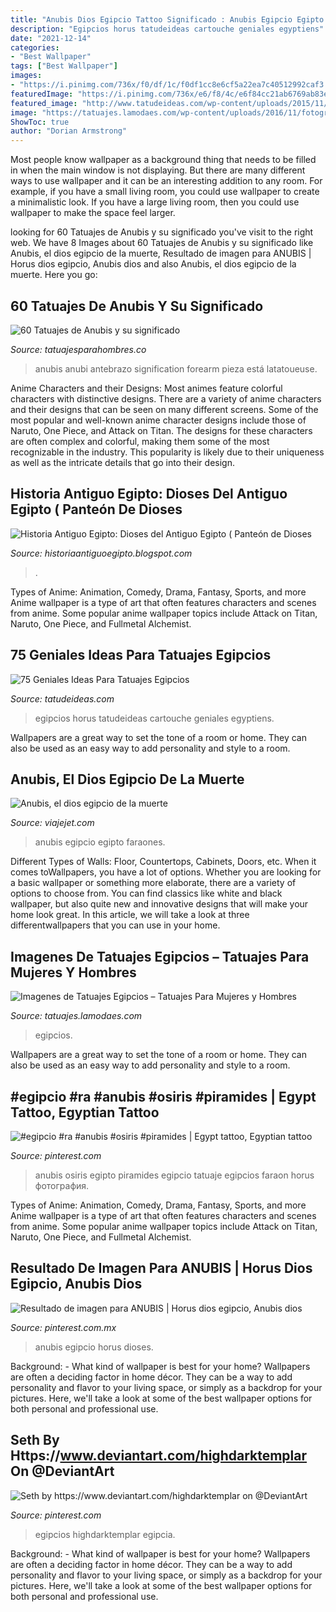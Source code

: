```yaml
---
title: "Anubis Dios Egipcio Tattoo Significado : Anubis Egipcio Egipto Faraones"
description: "Egipcios horus tatudeideas cartouche geniales egyptiens"
date: "2021-12-14"
categories:
- "Best Wallpaper"
tags: ["Best Wallpaper"]
images:
- "https://i.pinimg.com/736x/f0/df/1c/f0df1cc8e6cf5a22ea7c40512992caf3.jpg"
featuredImage: "https://i.pinimg.com/736x/e6/f8/4c/e6f84cc21ab6769ab83e86c235c542dc.jpg"
featured_image: "http://www.tatudeideas.com/wp-content/uploads/2015/11/11-tatuajes-egipcios-.jpg"
image: "https://tatuajes.lamodaes.com/wp-content/uploads/2016/11/fotografias-de-tatuajes-egipcios.jpg"
ShowToc: true
author: "Dorian Armstrong"
---
```



Most people know wallpaper as a background thing that needs to be filled in when the main window is not displaying. But there are many different ways to use wallpaper and it can be an interesting addition to any room. For example, if you have a small living room, you could use wallpaper to create a minimalistic look. If you have a large living room, then you could use wallpaper to make the space feel larger.

	

		
looking for 60 Tatuajes de Anubis y su significado you've visit to the right web. We have 8 Images about 60 Tatuajes de Anubis y su significado like Anubis, el dios egipcio de la muerte, Resultado de imagen para ANUBIS | Horus dios egipcio, Anubis dios and also Anubis, el dios egipcio de la muerte. Here you go:
		
    
## 60 Tatuajes De Anubis Y Su Significado

<img loading=lazy src="https://tatuajesparahombres.co/wp-content/uploads/2020/09/Anubis56.jpg" onerror="this.onerror=null;this.src='https://tse2.mm.bing.net/th?id=OIP.MQp6TEQnDQB3YbE91uCGYwHaHa&amp;pid=15.1';" alt="60 Tatuajes de Anubis y su significado">

_Source: tatuajesparahombres.co_

>anubis anubi antebrazo signification forearm pieza está latatoueuse. 

	

Anime Characters and their Designs: Most animes feature colorful characters with distinctive designs.
There are a variety of anime characters and their designs that can be seen on many different screens. Some of the most popular and well-known anime character designs include those of Naruto, One Piece, and Attack on Titan. The designs for these characters are often complex and colorful, making them some of the most recognizable in the industry. This popularity is likely due to their uniqueness as well as the intricate details that go into their design.

    
## Historia Antiguo Egipto: Dioses Del Antiguo Egipto ( Panteón De Dioses

<img loading=lazy src="http://4.bp.blogspot.com/-PvuKw2chV_g/TacJ9W29GeI/AAAAAAAAAMM/f_c3IKe45ng/w1200-h630-p-k-no-nu/Atum+Dios.png" onerror="this.onerror=null;this.src='https://tse3.mm.bing.net/th?id=OIP.QCBreUM-SMq1KwGyuAlf6AHaOf&amp;pid=15.1';" alt="Historia Antiguo Egipto: Dioses del Antiguo Egipto ( Panteón de Dioses">

_Source: historiaantiguoegipto.blogspot.com_

>. 

	

Types of Anime: Animation, Comedy, Drama, Fantasy, Sports, and more
Anime wallpaper is a type of art that often features characters and scenes from anime. Some popular anime wallpaper topics include Attack on Titan, Naruto, One Piece, and Fullmetal Alchemist.

    
## 75 Geniales Ideas Para Tatuajes Egipcios

<img loading=lazy src="http://www.tatudeideas.com/wp-content/uploads/2015/11/11-tatuajes-egipcios-.jpg" onerror="this.onerror=null;this.src='https://tse1.mm.bing.net/th?id=OIP.Y6fpJ_B14tQPqQ0xcuLEVAHaJ4&amp;pid=15.1';" alt="75 Geniales Ideas Para Tatuajes Egipcios">

_Source: tatudeideas.com_

>egipcios horus tatudeideas cartouche geniales egyptiens. 

	

Wallpapers are a great way to set the tone of a room or home. They can also be used as an easy way to add personality and style to a room.

    
## Anubis, El Dios Egipcio De La Muerte

<img loading=lazy src="http://www.viajejet.com/wp-content/viajes/Anubis-el-dios-egipcio-de-la-muerte-818x460.jpg" onerror="this.onerror=null;this.src='https://tse2.mm.bing.net/th?id=OIP.qXENDCLlTszQ_MZVtz4FDgHaEK&amp;pid=15.1';" alt="Anubis, el dios egipcio de la muerte">

_Source: viajejet.com_

>anubis egipcio egipto faraones. 

	

Different Types of Walls: Floor, Countertops, Cabinets, Doors, etc.
When it comes toWallpapers, you have a lot of options. Whether you are looking for a basic wallpaper or something more elaborate, there are a variety of options to choose from. You can find classics like white and black wallpaper, but also quite new and innovative designs that will make your home look great. In this article, we will take a look at three differentwallpapers that you can use in your home.

    
## Imagenes De Tatuajes Egipcios – Tatuajes Para Mujeres Y Hombres

<img loading=lazy src="https://tatuajes.lamodaes.com/wp-content/uploads/2016/11/fotografias-de-tatuajes-egipcios.jpg" onerror="this.onerror=null;this.src='https://tse4.mm.bing.net/th?id=OIP.qRi4TUqNfbgb6x_gs155UQHaLH&amp;pid=15.1';" alt="Imagenes de Tatuajes Egipcios – Tatuajes Para Mujeres y Hombres">

_Source: tatuajes.lamodaes.com_

>egipcios. 

	

Wallpapers are a great way to set the tone of a room or home. They can also be used as an easy way to add personality and style to a room.

    
## #egipcio #ra #anubis #osiris #piramides | Egypt Tattoo, Egyptian Tattoo

<img loading=lazy src="https://i.pinimg.com/736x/30/cb/06/30cb067d837d9b6e27c47dc6ca7b122d.jpg" onerror="this.onerror=null;this.src='https://tse2.mm.bing.net/th?id=OIP.BKj7LjEhdUZIyCwGi6WESAHaIe&amp;pid=15.1';" alt="#egipcio #ra #anubis #osiris #piramides | Egypt tattoo, Egyptian tattoo">

_Source: pinterest.com_

>anubis osiris egipto piramides egipcio tatuaje egipcios faraon horus фотография. 

	

Types of Anime: Animation, Comedy, Drama, Fantasy, Sports, and more
Anime wallpaper is a type of art that often features characters and scenes from anime. Some popular anime wallpaper topics include Attack on Titan, Naruto, One Piece, and Fullmetal Alchemist.

    
## Resultado De Imagen Para ANUBIS | Horus Dios Egipcio, Anubis Dios

<img loading=lazy src="https://i.pinimg.com/736x/e6/f8/4c/e6f84cc21ab6769ab83e86c235c542dc.jpg" onerror="this.onerror=null;this.src='https://tse1.mm.bing.net/th?id=OIP.5mk3DzvZ-ziBS4vpyJXTQgHaID&amp;pid=15.1';" alt="Resultado de imagen para ANUBIS | Horus dios egipcio, Anubis dios">

_Source: pinterest.com.mx_

>anubis egipcio horus dioses. 

	

Background: - What kind of wallpaper is best for your home?
Wallpapers are often a deciding factor in home décor. They can be a way to add personality and flavor to your living space, or simply as a backdrop for your pictures. Here, we'll take a look at some of the best wallpaper options for both personal and professional use.

    
## Seth By Https://www.deviantart.com/highdarktemplar On @DeviantArt

<img loading=lazy src="https://i.pinimg.com/736x/f0/df/1c/f0df1cc8e6cf5a22ea7c40512992caf3.jpg" onerror="this.onerror=null;this.src='https://tse4.mm.bing.net/th?id=OIP.JwDnEikbdLoGpQPOiH3RdgHaHa&amp;pid=15.1';" alt="Seth by https://www.deviantart.com/highdarktemplar on @DeviantArt">

_Source: pinterest.com_

>egipcios highdarktemplar egipcia. 

	

Background: - What kind of wallpaper is best for your home?
Wallpapers are often a deciding factor in home décor. They can be a way to add personality and flavor to your living space, or simply as a backdrop for your pictures. Here, we'll take a look at some of the best wallpaper options for both personal and professional use.

